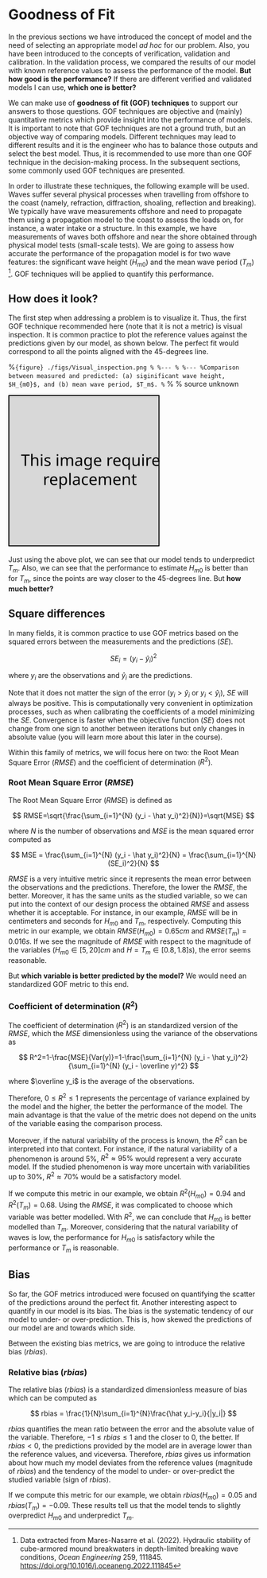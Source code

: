 # Goodness of Fit

In the previous sections we have introduced the concept of model and the need of selecting an appropriate model *ad hoc* for our problem. Also, you have been introduced to the concepts of verification, validation and calibration. In the validation process, we compared the results of our model with known reference values to assess the performance of the model. **But how good is the performance?** If there are different verified and validated models I can use, **which one is better?**

We can make use of **goodness of fit (GOF) techniques** to support our answers to those questions. GOF techniques are objective and (mainly) quantitative metrics which provide insight into the performance of models. It is important to note that GOF techniques are not a ground truth, but an objective way of comparing models. Different techniques may lead to different results and it is the engineer who has to balance those outputs and select the best model. Thus, it is recommended to use more than one GOF technique in the decision-making process. In the subsequent sections, some commonly used GOF techniques are presented.

In order to illustrate these techniques, the following example will be used. Waves suffer several physical processes when travelling from offshore to the coast (namely, refraction, diffraction, shoaling, reflection and breaking). We typically have wave measurements offshore and need to propagate them using a propagation model to the coast to assess the loads on, for instance, a water intake or a structure. In this example, we have measurements of waves both offshore and near the shore obtained through physical model tests (small-scale tests). We are going to assess how accurate the performance of the propagation model is for two wave features: the significant wave height ($H_{m0}$) and the mean wave period ($T_m$) [^reference]. GOF techniques will be applied to quantify this performance.

## How does it look?

The first step when addressing a problem is to visualize it. Thus, the first GOF technique recommended here (note that it is not a metric) is visual inspection. It is common practice to plot the reference values against the predictions given by our model, as shown below. The perfect fit would correspond to all the points aligned with the 45-degrees line.

%```{figure} ./figs/Visual_inspection.png
%
%---
%
%---
%Comparison between measured and predicted: (a) siginificant wave height, $H_{m0}$, and (b) mean wave period, $T_m$.
%```
%
% source unknown

![](../replacement.svg)

Just using the above plot, we can see that our model tends to underpredict $T_m$. Also, we can see that the performance to estimate $H_{m0}$ is better than for $T_m$, since the points are way closer to the 45-degrees line. But **how much better?** 

## Square differences

In many fields, it is common practice to use GOF metrics based on the squared errors between the measurements and the predictions ($SE$). 

$$
SE_i=(y_i - \hat  y_i)^2
$$

where $y_i$ are the observations and $\hat  y_i$ are the predictions. 

Note that it does not matter the sign of the error ($y_i > \hat  y_i$ or $y_i < \hat  y_i$), $SE$ will always be positive. This is computationally very convenient in optimization processes, such as when calibrating the coefficients of a model minimizing the $SE$. Convergence is faster when the objective function ($SE$) does not change from one sign to another between iterations but only changes in absolute value (you will learn more about this later in the course).

Within this family of metrics, we will focus here on two: the Root Mean Square Error ($RMSE$) and the coefficient of determination ($R^2$).

### Root Mean Square Error ($RMSE$)

The Root Mean Square Error ($RMSE$) is defined as 

$$
RMSE=\sqrt{\frac{\sum_{i=1}^{N} (y_i - \hat  y_i)^2}{N}}=\sqrt{MSE}
$$

where $N$ is the number of observations and $MSE$ is the mean squared error computed as

$$
MSE = \frac{\sum_{i=1}^{N} (y_i - \hat  y_i)^2}{N} = \frac{\sum_{i=1}^{N} (SE_i)^2}{N}
$$ 

$RMSE$ is a very intuitive metric since it represents the mean error between the observations and the predictions. Therefore, the lower the $RMSE$, the better. Moreover, it has the same units as the studied variable, so we can put into the context of our design process the obtained $RMSE$ and assess whether it is acceptable. For instance, in our example, $RMSE$ will be in centimeters and seconds for $H_{m0}$ and $T_m$, respectively. Computing this metric in our example, we obtain $RMSE(H_{m0})=0.65cm$ and $RMSE(T_{m})=0.016s$. If we see the magnitude of $RMSE$ with respect to the magnitude of the variables ($H_{m0}\in[5, 20]cm$ and $H=T_{m}\in[0.8, 1.8]s$), the error seems reasonable. 

But **which variable is better predicted by the model?** We would need an standardized GOF metric to this end.

### Coefficient of determination ($R^2$)

The coefficient of determination ($R^2$) is an standardized version of the $RMSE$, which the $MSE$ dimensionless using the variance of the observations as

$$
R^2=1-\frac{MSE}{Var(y)}=1-\frac{\sum_{i=1}^{N} (y_i - \hat  y_i)^2}{\sum_{i=1}^{N} (y_i - \overline  y)^2}
$$

where $\overline  y_i$ is the average of the observations.

Therefore, $0 \leq R^2 \leq 1$ represents the percentage of variance explained by the model and the higher, the better the performance of the model. The main advantage is that the value of the metric does not depend on the units of the variable easing the comparison process. 

Moreover, if the natural variability of the process is known, the $R^2$ can be interpreted into that context. For instance, if the natural variability of a phenomenon is around 5%, $R^2 \approx 95\%$ would represent a very accurate model. If the studied phenomenon is way more uncertain with variabilities up to 30%, $R^2 \approx 70\%$ would be a satisfactory model. 

If we compute this metric in our example, we obtain $R^2(H_{m0})=0.94$ and $R^2(T_{m})=0.68$. Using the $RMSE$, it was complicated to choose which variable was better modelled. With $R^2$, we can conclude that $H_{m0}$ is better modelled than $T_{m}$. Moreover, considering that the natural variability of waves is low, the performance for $H_{m0}$ is satisfactory while the performance or $T_{m}$ is reasonable.

## Bias

So far, the GOF metrics introduced were focused on quantifying the scatter of the predictions around the perfect fit. Another interesting aspect to quantify in our model is its bias. The bias is the systematic tendency of our model to under- or over-prediction. This is, how skewed the predictions of our model are and towards which side.

Between the existing bias metrics, we are going to introduce the relative bias ($rbias$).

### Relative bias ($rbias$)

The relative bias ($rbias$) is a standardized dimensionless measure of bias which can be computed as

$$
rbias = \frac{1}{N}\sum_{i=1}^{N}\frac{\hat y_i-y_i}{|y_i|}
$$

$rbias$ quantifies the mean ratio between the error and the absolute value of the variable. Therefore, $-1 \leq rbias \leq 1$ and the closer to 0, the better. If $rbias<0$, the predictions provided by the model are in average lower than the reference values, and viceversa. Therefore, $rbias$ gives us information about how much my model deviates from the reference values (magnitude of $rbias$) and the tendency of the model to under- or over-predict the studied variable (sign of $rbias$).

If we compute this metric for our example, we obtain $rbias(H_{m0})=0.05$ and $rbias(T_{m})=-0.09$. These results tell us that the model tends to slightly overpredict $H_{m0}$ and underpredict $T_{m}$.


[^reference]: Data extracted from Mares-Nasarre et al. (2022). Hydraulic stability of cube-armored mound breakwaters in depth-limited breaking wave conditions, *Ocean Engineering* 259, 111845.  https://doi.org/10.1016/j.oceaneng.2022.111845